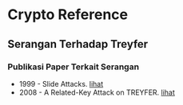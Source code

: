 # Crypto Reference

## Serangan Terhadap Treyfer

### Publikasi Paper Terkait Serangan

* 1999 - Slide Attacks. [lihat](1999.biryukov_wagner.pdf)
* 2008 - A Related-Key Attack on TREYFER. [lihat](2008.kircanski_youssef.pdf)